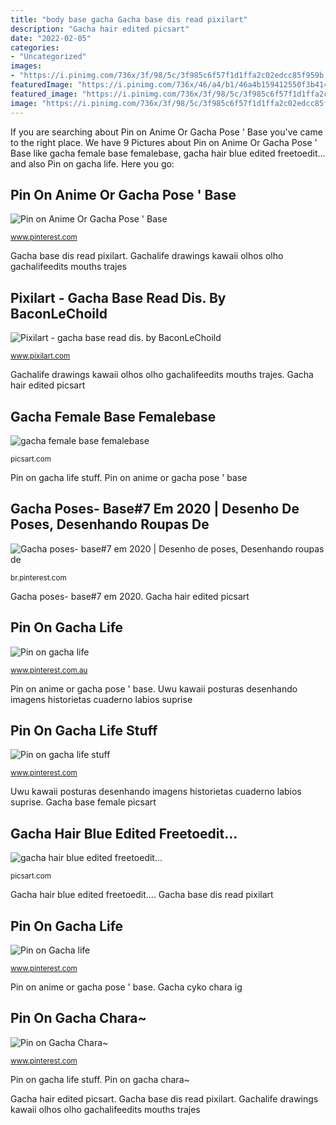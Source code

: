 ```yaml
---
title: "body base gacha Gacha base dis read pixilart"
description: "Gacha hair edited picsart"
date: "2022-02-05"
categories:
- "Uncategorized"
images:
- "https://i.pinimg.com/736x/3f/98/5c/3f985c6f57f1d1ffa2c02edcc85f959b.jpg"
featuredImage: "https://i.pinimg.com/736x/46/a4/b1/46a4b159412550f3b414f6e6a036cb68.jpg"
featured_image: "https://i.pinimg.com/736x/3f/98/5c/3f985c6f57f1d1ffa2c02edcc85f959b.jpg"
image: "https://i.pinimg.com/736x/3f/98/5c/3f985c6f57f1d1ffa2c02edcc85f959b.jpg"
---
```


If you are searching about Pin on Anime Or Gacha Pose &#039; Base you've came to the right place. We have 9 Pictures about Pin on Anime Or Gacha Pose &#039; Base like gacha female base femalebase, gacha hair blue edited freetoedit... and also Pin on gacha life. Here you go:

## Pin On Anime Or Gacha Pose &#039; Base

![Pin on Anime Or Gacha Pose &#039; Base](https://i.pinimg.com/736x/46/a4/b1/46a4b159412550f3b414f6e6a036cb68.jpg "Pin on gacha life")

<small>www.pinterest.com</small>

Gacha base dis read pixilart. Gachalife drawings kawaii olhos olho gachalifeedits mouths trajes

## Pixilart - Gacha Base Read Dis. By BaconLeChoild

![Pixilart - gacha base read dis. by BaconLeChoild](https://art.pixilart.com/eb5029e8a7853f6.png "Pin on anime or gacha pose &#039; base")

<small>www.pixilart.com</small>

Gachalife drawings kawaii olhos olho gachalifeedits mouths trajes. Gacha hair edited picsart

## Gacha Female Base Femalebase

![gacha female base femalebase](https://cdn141.picsart.com/294050169013211.png "Picsart olhos gach overlays")

<small>picsart.com</small>

Pin on gacha life stuff. Pin on anime or gacha pose &#039; base

## Gacha Poses- Base#7 Em 2020 | Desenho De Poses, Desenhando Roupas De

![Gacha poses- base#7 em 2020 | Desenho de poses, Desenhando roupas de](https://i.pinimg.com/736x/f3/35/8b/f3358beeb49bace132c1336129a83d8f.jpg "Gacha base dis read pixilart")

<small>br.pinterest.com</small>

Gacha poses- base#7 em 2020. Gacha hair edited picsart

## Pin On Gacha Life

![Pin on gacha life](https://i.pinimg.com/736x/95/71/ac/9571acc0ab8585a4f1db4ff5814095e7.jpg "Gacha poses- base#7 em 2020")

<small>www.pinterest.com.au</small>

Pin on anime or gacha pose &#039; base. Uwu kawaii posturas desenhando imagens historietas cuaderno labios suprise

## Pin On Gacha Life Stuff

![Pin on gacha life stuff](https://i.pinimg.com/736x/56/42/07/5642075499df1b7ef19b3ab3534f98e8.jpg "Pin on gacha life stuff")

<small>www.pinterest.com</small>

Uwu kawaii posturas desenhando imagens historietas cuaderno labios suprise. Gacha base female picsart

## Gacha Hair Blue Edited Freetoedit...

![gacha hair blue edited freetoedit...](http://cdn130.picsart.com/296682106027211.png "Pin on anime or gacha pose &#039; base")

<small>picsart.com</small>

Gacha hair blue edited freetoedit.... Gacha base dis read pixilart

## Pin On Gacha Life

![Pin on Gacha life](https://i.pinimg.com/736x/3f/98/5c/3f985c6f57f1d1ffa2c02edcc85f959b.jpg "Gacha base dis read pixilart")

<small>www.pinterest.com</small>

Pin on anime or gacha pose &#039; base. Gacha cyko chara ig

## Pin On Gacha Chara~

![Pin on Gacha Chara~](https://i.pinimg.com/736x/e0/bd/76/e0bd765f1e9f232b657aea4cd47d6531.jpg "Gacha hair blue edited freetoedit...")

<small>www.pinterest.com</small>

Pin on gacha life stuff. Pin on gacha chara~

Gacha hair edited picsart. Gacha base dis read pixilart. Gachalife drawings kawaii olhos olho gachalifeedits mouths trajes

